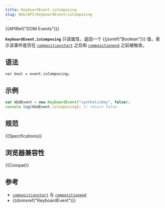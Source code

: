 ```yaml
---
title: KeyboardEvent.isComposing
slug: Web/API/KeyboardEvent/isComposing
---
```


{{APIRef("DOM Events")}}

**`KeyboardEvent.isComposing`** 只读属性，返回一个 {{jsxref("Boolean")}} 值，表示该事件是否在 [`compositionstart`](/zh-CN/docs/Web/API/Element/compositionstart_event) 之后和 [`compositionend`](/zh-CN/docs/Web/API/Element/compositionend_event) 之前被触发。

## 语法

```plain
var bool = event.isComposing;
```

## 示例

```js
var kbdEvent = new KeyboardEvent("syntheticKey", false);
console.log(kbdEvent.isComposing); // return false
```

## 规范

{{Specifications}}

## 浏览器兼容性

{{Compat}}

## 参考

- [`compositionstart`](/zh-CN/docs/Web/API/Element/compositionstart_event) 与 [`compositionend`](/zh-CN/docs/Web/API/Element/compositionend_event)
- {{domxref("KeyboardEvent")}}
